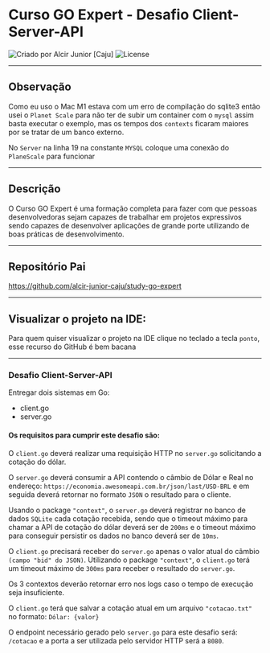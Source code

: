 # Curso GO Expert - Desafio Client-Server-API

<div>
    <img alt="Criado por Alcir Junior [Caju]" src="https://img.shields.io/badge/criado%20por-Alcir Junior [Caju]-%23f08700">
    <img alt="License" src="https://img.shields.io/badge/license-MIT-%23f08700">
</div>

---

## Observação
Como eu uso o Mac M1 estava com um erro de compilação do sqlite3 então usei o `Planet Scale` para não ter de subir um container com o `mysql` assim basta executar o exemplo, mas os tempos dos `contexts` ficaram maiores por se tratar de um banco externo.

No `Server` na linha 19 na constante `MYSQL` coloque uma conexão do `PlaneScale` para funcionar

___
## Descrição

O Curso GO Expert é uma formação completa para fazer com que pessoas desenvolvedoras sejam capazes de trabalhar em projetos expressivos sendo capazes de desenvolver aplicações de grande porte utilizando de boas práticas de desenvolvimento.

---

## Repositório Pai
https://github.com/alcir-junior-caju/study-go-expert

---

## Visualizar o projeto na IDE:

Para quem quiser visualizar o projeto na IDE clique no teclado a tecla `ponto`, esse recurso do GitHub é bem bacana

---
### Desafio Client-Server-API
Entregar dois sistemas em Go:
- client.go
- server.go

#### Os requisitos para cumprir este desafio são:

O `client.go` deverá realizar uma requisição HTTP no `server.go` solicitando a cotação do dólar.

O `server.go` deverá consumir a API contendo o câmbio de Dólar e Real no endereço: `https://economia.awesomeapi.com.br/json/last/USD-BRL` e em seguida deverá retornar no formato `JSON` o resultado para o cliente.

Usando o package `"context"`, o `server.go` deverá registrar no banco de dados `SQLite` cada cotação recebida, sendo que o timeout máximo para chamar a API de cotação do dólar deverá ser de `200ms` e o timeout máximo para conseguir persistir os dados no banco deverá ser de `10ms`.

O `client.go` precisará receber do `server.go` apenas o valor atual do câmbio `(campo "bid" do JSON)`. Utilizando o package `"context"`, o `client.go` terá um timeout máximo de `300ms` para receber o resultado do `server.go`.

Os 3 contextos deverão retornar erro nos logs caso o tempo de execução seja insuficiente.

O `client.go` terá que salvar a cotação atual em um arquivo `"cotacao.txt"` no formato: `Dólar: {valor}`

O endpoint necessário gerado pelo `server.go` para este desafio será: `/cotacao` e a porta a ser utilizada pelo servidor HTTP será a `8080`.
